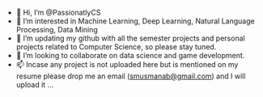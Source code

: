- 👋 Hi, I’m @PassionatlyCS
- 👀 I’m interested in Machine Learning, Deep Learning, Natural Language Processing, Data Mining
- 🌱 I’m updating my github with all the semester projects and personal projects related to Computer Science, so please stay tuned. 
- 💞️ I’m looking to collaborate on data science and game development.
- 📫 Incase any project is not uploaded here but is mentioned on my resume please drop me an email (smusmanab@gmail.com) and I will upload it ...

<!---
PassionatlyCS/PassionatlyCS is a ✨ special ✨ repository because its `README.md` (this file) appears on your GitHub profile.
You can click the Preview link to take a look at your changes.
--->
